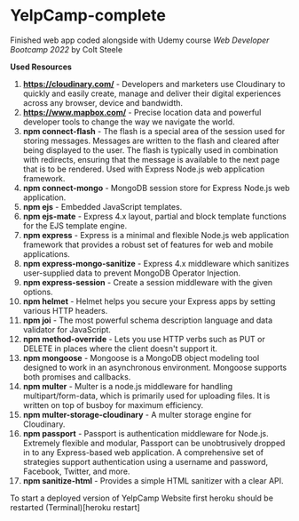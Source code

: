 # YelpCamp-complete
Finished web app coded alongside with Udemy course <i>Web Developer Bootcamp 2022</i> by Colt Steele

<b>Used Resources</b>
1) <b>https://cloudinary.com/</b> - Developers and marketers use Cloudinary to quickly and easily create, manage and deliver their digital experiences across any browser, device and bandwidth.
2) <b>https://www.mapbox.com/</b> - Precise location data and powerful developer tools to change the way we navigate the world.
3) <b>npm connect-flash</b> - The flash is a special area of the session used for storing messages. Messages are written to the flash and cleared after being displayed to the user. The flash is typically used in combination with redirects, ensuring that the message is available to the next page that is to be rendered. Used with Express Node.js web application framework.
4) <b>npm connect-mongo</b> - MongoDB session store for Express Node.js web application.
5) <b>npm ejs</b> - Embedded JavaScript templates.
6) <b>npm ejs-mate</b> - Express 4.x layout, partial and block template functions for the EJS template engine.
7) <b>npm express</b> - Express is a minimal and flexible Node.js web application framework that provides a robust set of features for web and mobile applications.
8) <b>npm express-mongo-sanitize</b> - Express 4.x middleware which sanitizes user-supplied data to prevent MongoDB Operator Injection.
9) <b>npm express-session</b> - Create a session middleware with the given options.
10) <b>npm helmet</b> - Helmet helps you secure your Express apps by setting various HTTP headers.
11) <b>npm joi</b> - The most powerful schema description language and data validator for JavaScript.
12) <b>npm method-override</b> - Lets you use HTTP verbs such as PUT or DELETE in places where the client doesn't support it.
13) <b>npm mongoose</b> - Mongoose is a MongoDB object modeling tool designed to work in an asynchronous environment. Mongoose supports both promises and callbacks.
14) <b>npm multer</b> - Multer is a node.js middleware for handling multipart/form-data, which is primarily used for uploading files. It is written on top of busboy for maximum efficiency.
15) <b>npm multer-storage-cloudinary</b> - A multer storage engine for Cloudinary.
16) <b>npm passport</b> - Passport is authentication middleware for Node.js. Extremely flexible and modular, Passport can be unobtrusively dropped in to any Express-based web application. A comprehensive set of strategies support authentication using a username and password, Facebook, Twitter, and more.
17) <b>npm sanitize-html</b> - Provides a simple HTML sanitizer with a clear API.
 



To start a deployed version of YelpCamp Website first heroku should be restarted (Terminal)[heroku restart]
